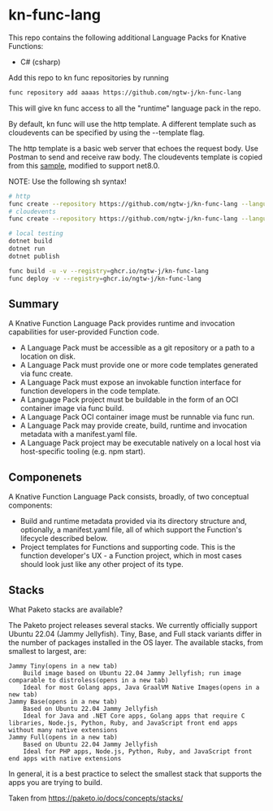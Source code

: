 # kn-func-lang
This repo contains the following additional Language Packs for Knative Functions:
- C# (csharp)

Add this repo to kn func repositories by running 
```sh
func repository add aaaas https://github.com/ngtw-j/kn-func-lang
```
This will give kn func access to all the "runtime" language pack in the repo.

By default, kn func will use the http template. A different template such as cloudevents can be specified by using the --template flag.

The http template is a basic web server that echoes the request body. Use Postman to send and receive raw body.
The cloudevents template is copied from this [sample](https://github.com/knative/docs/tree/main/code-samples/serving/cloudevents/cloudevents-dotnet),
modified to support net8.0.

NOTE: Use the following sh syntax!
```sh
# http
func create --repository https://github.com/ngtw-j/kn-func-lang --language=csharp --template=http
# cloudevents
func create --repository https://github.com/ngtw-j/kn-func-lang --language=csharp --template=cloudevents

# local testing
dotnet build
dotnet run
dotnet publish

func build -u -v --registry=ghcr.io/ngtw-j/kn-func-lang
func deploy -v --registry=ghcr.io/ngtw-j/kn-func-lang
```


## Summary
A Knative Function Language Pack provides runtime and invocation capabilities for user-provided Function code.

- A Language Pack must be accessible as a git repository or a path to a location on disk.
- A Language Pack must provide one or more code templates generated via func create.
- A Language Pack must expose an invokable function interface for function developers in the code template.
- A Language Pack project must be buildable in the form of an OCI container image via func build.
- A Language Pack OCI container image must be runnable via func run.
- A Language Pack may provide create, build, runtime and invocation metadata with a manifest.yaml file.
- A Language Pack project may be executable natively on a local host via host-specific tooling (e.g. npm start).

## Componenets
A Knative Function Language Pack consists, broadly, of two conceptual components:

- Build and runtime metadata provided via its directory structure and, optionally, a manifest.yaml file, all of which support the Function's lifecycle described below.
- Project templates for Functions and supporting code. This is the function developer's UX - a Function project, which in most cases should look just like any other project of its type.


## Stacks
 What Paketo stacks are available?

The Paketo project releases several stacks. We currently officially support Ubuntu 22.04 (Jammy Jellyfish). Tiny, Base, and Full stack variants differ in the number of packages installed in the OS layer. The available stacks, from smallest to largest, are:

    Jammy Tiny(opens in a new tab)
        Build image based on Ubuntu 22.04 Jammy Jellyfish; run image comparable to distroless(opens in a new tab)
        Ideal for most Golang apps, Java GraalVM Native Images(opens in a new tab)
    Jammy Base(opens in a new tab)
        Based on Ubuntu 22.04 Jammy Jellyfish
        Ideal for Java and .NET Core apps, Golang apps that require C libraries, Node.js, Python, Ruby, and JavaScript front end apps without many native extensions
    Jammy Full(opens in a new tab)
        Based on Ubuntu 22.04 Jammy Jellyfish
        Ideal for PHP apps, Node.js, Python, Ruby, and JavaScript front end apps with native extensions

In general, it is a best practice to select the smallest stack that supports the apps you are trying to build.

Taken from https://paketo.io/docs/concepts/stacks/